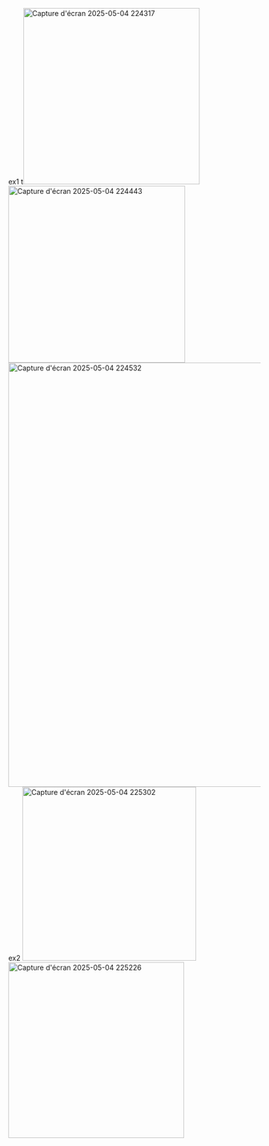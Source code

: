 ex1
t<img width="352" alt="Capture d'écran 2025-05-04 224317" src="https://github.com/user-attachments/assets/5d191285-002b-4e75-8747-06086c378ce9" />
<img width="353" alt="Capture d'écran 2025-05-04 224443" src="https://github.com/user-attachments/assets/c79dc202-2e2b-42a6-9fd8-6b599e75468b" />
<img width="847" alt="Capture d'écran 2025-05-04 224532" src="https://github.com/user-attachments/assets/01469a5d-c5d0-44ef-acbc-f5e528cfd6eb" />
ex2
<img width="347" alt="Capture d'écran 2025-05-04 225302" src="https://github.com/user-attachments/assets/91e31298-ac06-4b6c-858a-cd7af05ef28d" />
<img width="351" alt="Capture d'écran 2025-05-04 225226" src="https://github.com/user-attachments/assets/db25f5ca-6d5e-4792-8b7d-20981d15ec0b" />
